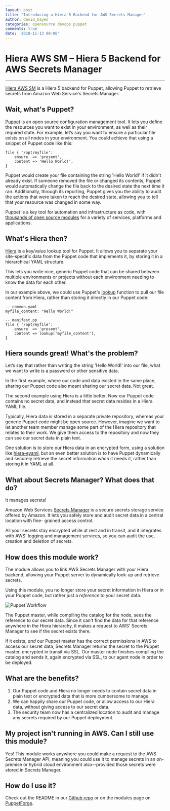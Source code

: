 ```yaml
---
layout: post
title: "Introducing a Hiera 5 Backend for AWS Secrets Manager"
author: david_hayes
categories: opensource devops puppet
comments: true
date: '2018-11-13 00:00'
---
```

Hiera AWS SM – Hiera 5 Backend for AWS Secrets Manager
=====================================================
 
---
 
[Hiera AWS SM](https://github.com/accenture/hiera-aws-sm) is a Hiera 5 backend for Puppet, allowing Puppet to retrieve
secrets from Amazon Web Service's Secrets Manager.
 
Wait, what's Puppet?
--------------------
 
[Puppet](https://puppet.com/products/how-puppet-works) is an open source configuration management tool. It lets you define
the resources you want to exist in your environment, as well as their
required state. For example, let’s say you want to ensure a particular file exists on all nodes in your environment. You could achieve that using a snippet of Puppet code like this:
 
```
file { '/opt/myfile':
    ensure  => 'present',
    content => 'Hello World!',
}
```
 
Puppet would create your file containing the string 'Hello World!' if it
didn't already exist. If someone removed the file or changed its
contents, Puppet would automatically change the file back to the desired state the next time it ran. Additionally, through its reporting, Puppet gives you the ability to audit the actions that were taken to reach the desired state, allowing you to tell that your resource was changed in some way.
 
Puppet is a key tool for automation and infrastructure as code, with
[thousands of open source modules](https://forge.puppet.com/) for a variety of services, platforms and applications.
 
What's Hiera then?
------------------
 
[Hiera](https://puppet.com/docs/puppet/6.0/hiera_intro.html) is a key/value lookup tool for Puppet. It allows you to separate
your site-specific data from the Puppet code that implements it, by
storing it in a hierarchical YAML structure.
 
This lets you write nice, generic Puppet code that can be shared between
multiple environments or projects without each environment needing to
know the data for each other.
 
In our example above, we could use Puppet's [lookup](https://puppet.com/docs/puppet/5.4/man/lookup.html)
function to pull our file content from Hiera, rather than storing it directly in our Puppet code:
 
```
-- common.yaml
myfile_content: "Hello World!"
 
-- manifest.pp
file { '/opt/myfile':
    ensure  => 'present',
    content => lookup('myfile_content'),
}
```
 
Hiera sounds great! What's the problem?
---------------------------------------
 
Let’s say that rather than writing the string 'Hello World!' into our
file, what we want to write is a password or other sensitive data.
 
In the first example, where our code and data existed in the same place,
sharing our Puppet code also meant sharing our secret data. Not great.
 
The second example using Hiera is a little better. Now our Puppet code
contains no secret data, and instead that secret data resides in a Hiera
YAML file.
 
Typically, Hiera data is stored in a separate private repository, whereas
your generic Puppet code might be open source. However, imagine we want to let another team member manage some part of the Hiera repository that
relates to their work. We give them access to the repository and now they can see our secret data in plain text.
 
One solution is to store our Hiera data in an encrypted form, using
a solution like [hiera-eyaml](https://github.com/voxpupuli/hiera-eyaml),
but an even better solution is to have Puppet dynamically and securely
retrieve the secret information _when_ it needs it, rather than storing it in YAML at all.
 
What about Secrets Manager? What does that do?
----------------------------------
It manages secrets!
 
Amazon Web Services [Secrets Manager](https://aws.amazon.com/secrets-manager/) is a secure secrets storage service offered by Amazon. It lets you safely store and audit secret data in a central location with fine- grained access control.
 
All your secrets stay encrypted while at rest and in transit, and it integrates with AWS' logging and management services, so you can audit the use, creation and deletion of secrets.
 
How does this module work?
--------------------------
 
The module allows you to link AWS Secrets Manager with your Hiera backend, allowing your Puppet server to dynamically look-up and retrieve secrets.
 
Using this module, you no longer store your secret information in Hiera
or in your Puppet code, but rather just a _reference_ to your secret
data.
 
![Puppet Workflow]({{site.baseurl}}/img/posts/introducing-hiera-aws-sm/workflow.svg)
 
The Puppet master, while compiling the catalog for the node, sees the
reference to our secret data. Since it can't find the data for that reference anywhere in the Hiera hierarchy, it makes a request to AWS' Secrets Manager to see if the secret exists there.
 
If it exists, _and_ our Puppet master has the correct permissions in AWS
to access our secret data, Secrets Manager returns the secret to the
Puppet master, encrypted in transit via SSL. Our master node finishes
compiling the catalog and sends it, again encrypted via SSL, to our agent
node in order to be deployed.
 
What are the benefits?
----------------------
 
1. Our Puppet code and Hiera no longer needs to contain secret data in
   plain text or encrypted data that is more cumbersome to manage.
2. We can happily share our Puppet code, or allow access to our Hiera
   data, without giving access to our secret data.
3. The security team now has a centralized location to audit and manage
   any secrets required by our Puppet deployment.
 
My project isn't running in AWS. Can I still use this module?
-------------------------------------------------------------
 
Yes! This module works anywhere you could make a request to the AWS
Secrets Manager API, meaning you could use it to manage secrets in an
on-premise or hybrid cloud environment also--provided those secrets were
stored in Secrets Manager.
 
How do I use it?
----------------
 
Check out the README in our [Github repo](https://github.com/accenture/hiera-aws-sm) or on the modules page on
[PuppetForge](https://forge.puppet.com/accenture/hiera_aws_sm).
